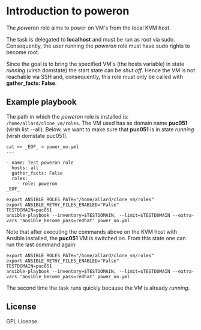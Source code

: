 # Introduction to poweron

The *poweron* role aims to power on VM's from the local
KVM host.

The task is delegated to **localhost** and must be run as
root via sudo. Consequently, the user running the *poweron*
role must have sudo rights to become root.

Since the goal is to bring the specified VM's (the hosts
variable) in state *running* (virsh domstate) the start
state can be *shut off*. Hence the VM is not reachable via
SSH and, consequently, this role must only be called with
**gather_facts: False**.

## Example playbook

The path in which the *poweron* role is installed is:
`/home/allard/clone_vm/roles`. The VM used has as domain name
**puc051** (virsh list --all). Below, we want to make sure
that **puc051** is in state *running* (virsh domstate
puc051).

```
cat << _EOF_ > power_on.yml
---

- name: Test poweron role
  hosts: all
  gather_facts: False
  roles:
    - role: poweron
_EOF_

export ANSIBLE_ROLES_PATH="/home/allard/clone_vm/roles"
export ANSIBLE_RETRY_FILES_ENABLED="False"
TESTDOMAIN=puc051
ansible-playbook --inventory=$TESTDOMAIN, --limit=$TESTDOMAIN --extra-vars 'ansible_become_pass=redhat' power_on.yml

```

Note that after executing the commands above on the KVM host
with Ansible installed, the **puc051** VM is switched on.
From this state one can run the last command again:

```
export ANSIBLE_ROLES_PATH="/home/allard/clone_vm/roles"
export ANSIBLE_RETRY_FILES_ENABLED="False"
TESTDOMAIN=puc051
ansible-playbook --inventory=$TESTDOMAIN, --limit=$TESTDOMAIN --extra-vars 'ansible_become_pass=redhat' power_on.yml

```

The second time the task runs quickly because the VM is
already *running*.

## License
GPL License.

